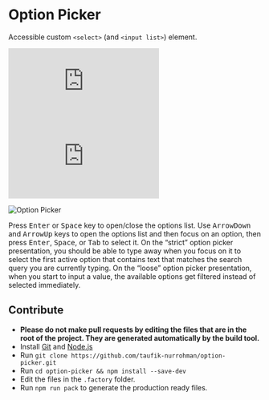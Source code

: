Option Picker
=============

Accessible custom `<select>` (and `<input list>`) element.

![index.js](https://img.shields.io/github/size/taufik-nurrohman/option-picker/index.js?branch=main&color=%23f1e05a&label=index.js&labelColor=%231f2328&style=flat-square)
![index.min.js](https://img.shields.io/github/size/taufik-nurrohman/option-picker/index.min.js?branch=main&color=%23f1e05a&label=index.min.js&labelColor=%231f2328&style=flat-square)

<picture>
  <source media="(prefers-color-scheme: dark)" srcset="https://github.com/user-attachments/assets/892942af-77fd-4678-93c9-402862bb2571">
  <source media="(prefers-color-scheme: light)" srcset="https://github.com/user-attachments/assets/503ff380-fe53-4188-aeee-0006af534d60">
  <img alt="Option Picker" src="https://github.com/user-attachments/assets/503ff380-fe53-4188-aeee-0006af534d60">
</picture>

Press <kbd>Enter</kbd> or <kbd>Space</kbd> key to open/close the options list. Use <kbd>ArrowDown</kbd> and
<kbd>ArrowUp</kbd> keys to open the options list and then focus on an option, then press <kbd>Enter</kbd>,
<kbd>Space</kbd>, or <kbd>Tab</kbd> to select it. On the “strict” option picker presentation, you should be able to type
away when you focus on it to select the first active option that contains text that matches the search query you are
currently typing. On the “loose” option picker presentation, when you start to input a value, the available options get
filtered instead of selected immediately.

Contribute
----------

 - **Please do not make pull requests by editing the files that are in the root of the project. They are generated
   automatically by the build tool.**
 - Install [Git](https://en.wikipedia.org/wiki/Git) and [Node.js](https://en.wikipedia.org/wiki/Node.js)
 - Run `git clone https://github.com/taufik-nurrohman/option-picker.git`
 - Run `cd option-picker && npm install --save-dev`
 - Edit the files in the `.factory` folder.
 - Run `npm run pack` to generate the production ready files.
